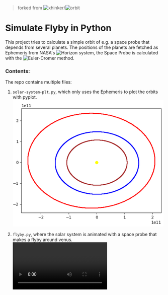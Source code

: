 > forked from ![xhinker](https://github.com/xhinker)/![orbit](https://github.com/xhinker/orbit)

# Simulate Flyby in Python
This project tries to calculate a simple orbit of e.g. a space probe that depends from several planets. The positions of the planets are fetched as Ephemeris from NASA's ![Horizon system](https://ssd.jpl.nasa.gov/horizons/), the Space Probe is calculated with the ![Euler-Cromer method](https://en.wikipedia.org/wiki/Semi-implicit_Euler_method).

### Contents:
The repo contains multiple files:
1. `solar-system-plt.py`, which only uses the Ephemeris to plot the orbits with pyplot.
![solar system](images/Screenshot%20from%202022-12-22%2018-23-18.png)

2. `flyby.py`, where the solar system is animated with a space probe that makes a flyby around venus.
![flyby](images/Screen%20Recording%202022-12-22%20at%2018.04.40.mov)
